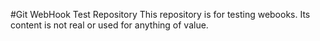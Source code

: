 #Git WebHook Test Repository
This repository is for testing webooks. Its content is not real or used for anything of value.